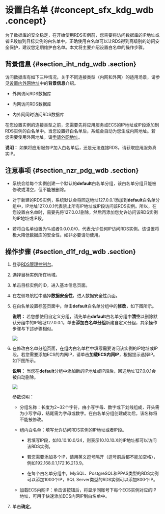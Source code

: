 # 设置白名单 {#concept_sfx_kdg_wdb .concept}

为了数据库的安全稳定，在开始使用RDS实例前，您需要将访问数据库的IP地址或者IP段加到目标实例的白名单中。正确使用白名单可以让RDS得到高级别的访问安全保护，建议您定期维护白名单。本文将主要介绍设置白名单的操作步骤。

## 背景信息 {#section_iht_ndg_wdb .section}

访问数据库有如下三种情况，关于不同连接类型（内网和外网）的适用场景，请参见[设置内外网地址](../intl.zh-CN/用户指南/网络管理/设置内外网地址.md#)中的**背景信息**介绍。

-   外网访问RDS数据库

-   内网访问RDS数据库

-   内外网同时访问RDS数据库


在您设置实例的连接类型之前，您需要先将应用服务或ECS的IP地址或IP段添加到RDS实例的白名单中。当您设置好白名单后，系统会自动为您生成内网地址。若您需要使用外网地址，请[申请外网地址](intl.zh-CN/快速入门PostgreSQL版/初始化配置/申请外网地址.md#)。

**说明：** 如果将应用服务IP加入白名单后，还是无法连接RDS，请获取应用服务真实IP。

## 注意事项 {#section_nzr_pdg_wdb .section}

-   系统会给每个实例创建一个默认的**default**白名单分组，该白名单分组只能被修改或清空，但不能被删除。

-   对于新建的RDS实例，系统默认会将回送地址127.0.0.1添加到**default**白名单分组中，IP地址127.0.0.1代表禁止所有IP地址或IP段访问该RDS实例。所以，在您设置白名单时，需要先将127.0.0.1删除，然后再添加您允许访问该RDS实例的IP地址或IP段。

-   若将白名单设置为%或者0.0.0.0/0，代表允许任何IP访问RDS实例。该设置将极大降低数据库的安全性，如非必要请勿使用。


## 操作步骤 {#section_d1f_rdg_wdb .section}

1.  登录[RDS管理控制台](https://rds.console.aliyun.com/)。
2.  选择目标实例所在地域。
3.  单击目标实例的ID，进入基本信息页面。
4.  在左侧导航栏中选择**数据安全性**，进入数据安全性页面。
5.  在白名单设置标签页面中，单击**default**白名单分组中的**修改**，如下图所示。

    **说明：** 若您想使用自定义分组，请先单击**default**白名单分组中**清空**以删除默认分组中的IP地址127.0.0.1，单击**添加白名单分组**新建自定义分组，其余操作步骤与下述步骤相似。

    ![](http://static-aliyun-doc.oss-cn-hangzhou.aliyuncs.com/assets/img/7848/2956_zh-CN.png)

6.  在修改白名单分组页面，在组内白名单栏中填写需要访问该实例的IP地址或IP段。若您需要添加ECS的内网IP，请单击**加载ECS内网IP**，根据提示选择IP。如下图所示。

    **说明：** 当您在**default**分组中添加新的IP地址或IP段后，回送地址127.0.0.1会被自动删除。

    ![](http://static-aliyun-doc.oss-cn-hangzhou.aliyuncs.com/assets/img/7848/2957_zh-CN.png)

    参数说明：

    -   分组名称：长度为2~32个字符，由小写字母、数字或下划线组成，开头需为小写字母，结尾需为字母或数字。在白名单分组创建成功后，该名称将不能被修改。

    -   组内白名单：填写允许访问RDS实例的IP地址或者IP段。

        -   若填写IP段，如10.10.10.0/24，则表示10.10.10.X的IP地址都可以访问该RDS实例。

        -   若您需要添加多个IP，请用英文逗号隔开（逗号前后都不能加空格），例如192.168.0.1,172.16.213.9。

        -   在每个白名单分组中，MySQL、PostgreSQL和PPAS类型的RDS实例可以添加1000个IP，SQL Server类型的RDS实例可以添加800个IP。

    -   加载ECS内网IP：单击该按钮后，将显示同账号下每个ECS实例对应的IP地址，可用于快速添加ECS内网IP到白名单中。

7.  单击**确定**。

